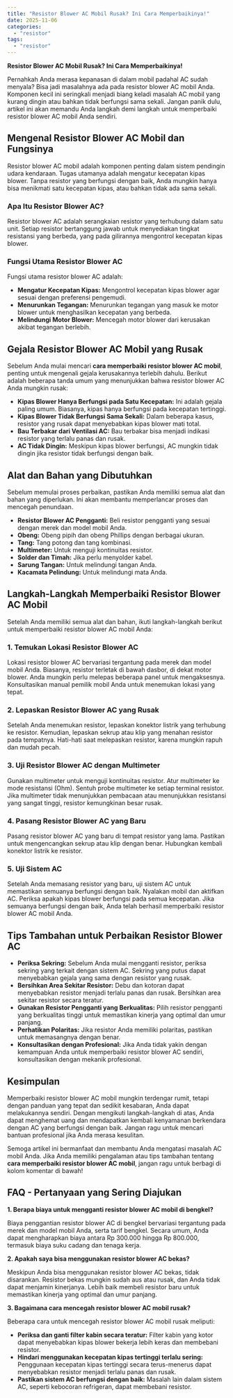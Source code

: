 ```yaml
---
title: "Resistor Blower AC Mobil Rusak? Ini Cara Memperbaikinya!"
date: 2025-11-06
categories: 
  - "resistor"
tags: 
  - "resistor"
---
```


**Resistor Blower AC Mobil Rusak? Ini Cara Memperbaikinya!**

Pernahkah Anda merasa kepanasan di dalam mobil padahal AC sudah menyala? Bisa jadi masalahnya ada pada resistor blower AC mobil Anda. Komponen kecil ini seringkali menjadi biang keladi masalah AC mobil yang kurang dingin atau bahkan tidak berfungsi sama sekali. Jangan panik dulu, artikel ini akan memandu Anda langkah demi langkah untuk memperbaiki resistor blower AC mobil Anda sendiri.

## Mengenal Resistor Blower AC Mobil dan Fungsinya

Resistor blower AC mobil adalah komponen penting dalam sistem pendingin udara kendaraan. Tugas utamanya adalah mengatur kecepatan kipas blower. Tanpa resistor yang berfungsi dengan baik, Anda mungkin hanya bisa menikmati satu kecepatan kipas, atau bahkan tidak ada sama sekali.

### Apa Itu Resistor Blower AC?

Resistor blower AC adalah serangkaian resistor yang terhubung dalam satu unit. Setiap resistor bertanggung jawab untuk menyediakan tingkat resistansi yang berbeda, yang pada gilirannya mengontrol kecepatan kipas blower.

### Fungsi Utama Resistor Blower AC

Fungsi utama resistor blower AC adalah:

- **Mengatur Kecepatan Kipas:** Mengontrol kecepatan kipas blower agar sesuai dengan preferensi pengemudi.
- **Menurunkan Tegangan:** Menurunkan tegangan yang masuk ke motor blower untuk menghasilkan kecepatan yang berbeda.
- **Melindungi Motor Blower:** Mencegah motor blower dari kerusakan akibat tegangan berlebih.

## Gejala Resistor Blower AC Mobil yang Rusak

Sebelum Anda mulai mencari **cara memperbaiki resistor blower AC mobil**, penting untuk mengenali gejala kerusakannya terlebih dahulu. Berikut adalah beberapa tanda umum yang menunjukkan bahwa resistor blower AC Anda mungkin rusak:

- **Kipas Blower Hanya Berfungsi pada Satu Kecepatan:** Ini adalah gejala paling umum. Biasanya, kipas hanya berfungsi pada kecepatan tertinggi.
- **Kipas Blower Tidak Berfungsi Sama Sekali:** Dalam beberapa kasus, resistor yang rusak dapat menyebabkan kipas blower mati total.
- **Bau Terbakar dari Ventilasi AC:** Bau terbakar bisa menjadi indikasi resistor yang terlalu panas dan rusak.
- **AC Tidak Dingin:** Meskipun kipas blower berfungsi, AC mungkin tidak dingin jika resistor tidak berfungsi dengan baik.

## Alat dan Bahan yang Dibutuhkan

Sebelum memulai proses perbaikan, pastikan Anda memiliki semua alat dan bahan yang diperlukan. Ini akan membantu memperlancar proses dan mencegah penundaan.

- **Resistor Blower AC Pengganti:** Beli resistor pengganti yang sesuai dengan merek dan model mobil Anda.
- **Obeng:** Obeng pipih dan obeng Phillips dengan berbagai ukuran.
- **Tang:** Tang potong dan tang kombinasi.
- **Multimeter:** Untuk menguji kontinuitas resistor.
- **Solder dan Timah:** Jika perlu menyolder kabel.
- **Sarung Tangan:** Untuk melindungi tangan Anda.
- **Kacamata Pelindung:** Untuk melindungi mata Anda.

## Langkah-Langkah Memperbaiki Resistor Blower AC Mobil

Setelah Anda memiliki semua alat dan bahan, ikuti langkah-langkah berikut untuk memperbaiki resistor blower AC mobil Anda:

### 1\. Temukan Lokasi Resistor Blower AC

Lokasi resistor blower AC bervariasi tergantung pada merek dan model mobil Anda. Biasanya, resistor terletak di bawah dasbor, di dekat motor blower. Anda mungkin perlu melepas beberapa panel untuk mengaksesnya. Konsultasikan manual pemilik mobil Anda untuk menemukan lokasi yang tepat.

### 2\. Lepaskan Resistor Blower AC yang Rusak

Setelah Anda menemukan resistor, lepaskan konektor listrik yang terhubung ke resistor. Kemudian, lepaskan sekrup atau klip yang menahan resistor pada tempatnya. Hati-hati saat melepaskan resistor, karena mungkin rapuh dan mudah pecah.

### 3\. Uji Resistor Blower AC dengan Multimeter

Gunakan multimeter untuk menguji kontinuitas resistor. Atur multimeter ke mode resistansi (Ohm). Sentuh probe multimeter ke setiap terminal resistor. Jika multimeter tidak menunjukkan pembacaan atau menunjukkan resistansi yang sangat tinggi, resistor kemungkinan besar rusak.

### 4\. Pasang Resistor Blower AC yang Baru

Pasang resistor blower AC yang baru di tempat resistor yang lama. Pastikan untuk mengencangkan sekrup atau klip dengan benar. Hubungkan kembali konektor listrik ke resistor.

### 5\. Uji Sistem AC

Setelah Anda memasang resistor yang baru, uji sistem AC untuk memastikan semuanya berfungsi dengan baik. Nyalakan mobil dan aktifkan AC. Periksa apakah kipas blower berfungsi pada semua kecepatan. Jika semuanya berfungsi dengan baik, Anda telah berhasil memperbaiki resistor blower AC mobil Anda.

## Tips Tambahan untuk Perbaikan Resistor Blower AC

- **Periksa Sekring:** Sebelum Anda mulai mengganti resistor, periksa sekring yang terkait dengan sistem AC. Sekring yang putus dapat menyebabkan gejala yang sama dengan resistor yang rusak.
- **Bersihkan Area Sekitar Resistor:** Debu dan kotoran dapat menyebabkan resistor menjadi terlalu panas dan rusak. Bersihkan area sekitar resistor secara teratur.
- **Gunakan Resistor Pengganti yang Berkualitas:** Pilih resistor pengganti yang berkualitas tinggi untuk memastikan kinerja yang optimal dan umur panjang.
- **Perhatikan Polaritas:** Jika resistor Anda memiliki polaritas, pastikan untuk memasangnya dengan benar.
- **Konsultasikan dengan Profesional:** Jika Anda tidak yakin dengan kemampuan Anda untuk memperbaiki resistor blower AC sendiri, konsultasikan dengan mekanik profesional.

## Kesimpulan

Memperbaiki resistor blower AC mobil mungkin terdengar rumit, tetapi dengan panduan yang tepat dan sedikit kesabaran, Anda dapat melakukannya sendiri. Dengan mengikuti langkah-langkah di atas, Anda dapat menghemat uang dan mendapatkan kembali kenyamanan berkendara dengan AC yang berfungsi dengan baik. Jangan ragu untuk mencari bantuan profesional jika Anda merasa kesulitan.

Semoga artikel ini bermanfaat dan membantu Anda mengatasi masalah AC mobil Anda. Jika Anda memiliki pengalaman atau tips tambahan tentang **cara memperbaiki resistor blower AC mobil**, jangan ragu untuk berbagi di kolom komentar di bawah!

## FAQ - Pertanyaan yang Sering Diajukan

**1\. Berapa biaya untuk mengganti resistor blower AC mobil di bengkel?**

Biaya penggantian resistor blower AC di bengkel bervariasi tergantung pada merek dan model mobil Anda, serta tarif bengkel. Secara umum, Anda dapat mengharapkan biaya antara Rp 300.000 hingga Rp 800.000, termasuk biaya suku cadang dan tenaga kerja.

**2\. Apakah saya bisa menggunakan resistor blower AC bekas?**

Meskipun Anda bisa menggunakan resistor blower AC bekas, tidak disarankan. Resistor bekas mungkin sudah aus atau rusak, dan Anda tidak dapat menjamin kinerjanya. Lebih baik membeli resistor baru untuk memastikan kinerja yang optimal dan umur panjang.

**3\. Bagaimana cara mencegah resistor blower AC mobil rusak?**

Beberapa cara untuk mencegah resistor blower AC mobil rusak meliputi:

- **Periksa dan ganti filter kabin secara teratur:** Filter kabin yang kotor dapat menyebabkan kipas blower bekerja lebih keras dan membebani resistor.
- **Hindari menggunakan kecepatan kipas tertinggi terlalu sering:** Penggunaan kecepatan kipas tertinggi secara terus-menerus dapat menyebabkan resistor menjadi terlalu panas dan rusak.
- **Pastikan sistem AC berfungsi dengan baik:** Masalah lain dalam sistem AC, seperti kebocoran refrigeran, dapat membebani resistor.
